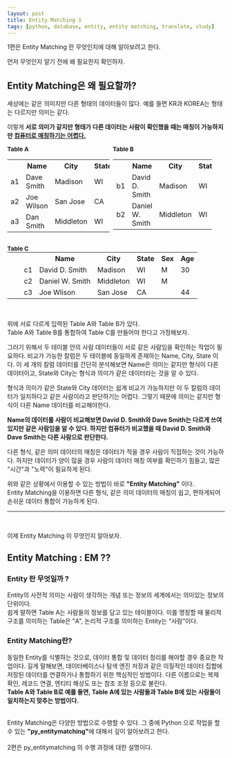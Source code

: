 ```yaml
---
layout: post
title: Entity Matching 1
tags: [python, database, entity, entity matching, translate, study]
---
```


1편은 Entity Matching 란 무엇인지에 대해 알아보려고 한다.



먼저 무엇인지 알기 전에 왜 필요한지 확인하자.

## Entity Matching은 왜 필요할까?


세상에는 같은 의미지만 다른 형태의 데이터들이 많다.
예를 들면 KR과 KOREA는 형태는 다르지만 의미는 같다.<br>

이렇게 <b>서로 의미가 같지만 형태가 다른 데이터는 사람이 확인했을 때는 매칭이 가능하지만 <u>컴퓨터로 매칭하기는 어렵다.</u></b>


<style type="text/css"> 
span{
    font-weight:500;
}

.divid-table{
   
    width:47%!important;

}
.tuple-label{
    text-align:right;
}
.left{
     float:left;
}

</style>
<div style="font-size:0.85rem">
<label class="left" style="width:48.5%;"><b>Table A</b></label> 
<label class="left" style="width:50%;"><b>Table B</b></label>


<table class="left divid-table" style="padding-right:0.5em;">
 <colgroup>
<col style="width:15%">
<col style="width:40%">
<col>
<col>
<col>
 </colgroup>
<tbody>
<tr><th class="tuple-label"> </th><th>Name</th><th>City</th><th>State</th><th>Age</th></tr>
<tr><td class="tuple-label">a1</td><td>Dave Smith<br></td><td>Madison<br></td><td>WI</td><td>30</td></tr>
<tr><td class="tuple-label">a2</td><td>Joe Wilson<br></td><td>San Jose<br></td><td>CA</td><td>44</td></tr>
<tr><td class="tuple-label">a3</td><td>Dan Smith<br></td><td>Middleton<br></td><td>WI</td><td>53</td></tr>
</tbody>
</table>

<table class="left divid-table" style="padding-left:0.5em;">  
<colgroup>
<col style="width:15%">
<col style="width:40%">
<col>
<col>
<col>
 </colgroup>
 <tbody>
<tr><th class="tuple-label"> </th><th>Name</th><th>City</th><th>State</th><th>Sex</th></tr>
<tr><td class="tuple-label">b1</td><td> David D. Smith </td><td> Madison </td><td> WI </td><td>M</td></tr>
<tr><td class="tuple-label">b2</td><td> Daniel W. Smith </td><td> Middleton </td><td> WI </td><td>M</td></tr>
</tbody>
</table>

<div style="clear:both"></div>
<p>
</p>
<div>
<label class="left" style=""><b>Table C</b></label>
<table class=""  > <tbody>
<tr><th class="tuple-label" style="width:15%;"></th><th> Name </th><th> City </th><th> State </th><th> Sex</th><th> Age</th></tr>
<tr><td class="tuple-label">c1</td><td> David D. Smith </td><td> Madison </td><td> WI </td><td>M</td><td>30</td></tr>
<tr><td class="tuple-label">c2</td><td> Daniel W. Smith </td><td> Middleton </td><td> WI </td><td>M</td><td></td></tr>
<tr><td class="tuple-label">c3</td><td> Joe Wlison </td><td> San Jose </td><td> CA </td><td></td><td>44</td></tr>
</tbody>
</table>
</div>
</div>
<br>

위에 서로 다르게 입력된 Table A와 Table B가 있다. <br> 
Table A와 Table B를 통합하여 Table C를 만들어야 한다고 가정해보자. 


그러기 위해서 두 테이블 안의 사람 데이터들이 서로 같은 사람임을 확인하는 작업이 필요하다. 
비교가 가능한 칼럼은 두 테이블에 동일하게 존재하는 Name, City, State 이다. 이 세 개의 칼럼 데이터를 간단히 분석해보면 Name은 의미는 같지만 형식이 다른 데이터이고, State와 City는 형식과 의미가 같은 데이터라는 것을 알 수 있다. 
 

형식과 의미가 같은 State와 City 데이터는 쉽게 비교가 가능하지만 이 두 칼럼의 데이터가 일치하다고 같은 사람이라고 판단하기는 어렵다. 
그렇기 때문에 의미는 같지만 형식이 다른 Name 데이터를 비교해야한다.


<b>
Name의 데이터를 사람이 비교해보면 David D. Smith와 Dave Smith는 다르게 쓰여있지만 같은 사람임을 알 수 있다. 하지만 컴퓨터가 비교했을 때 David D. Smith와 Dave Smith는 다른 사람으로 판단한다.
</b>


다른 형식, 같은 의미 데이터의 매칭은 데이터가 적을 경우 사람이 직접하는 것이 가능하다. 
하지만 데이터가 양이 많을 경우 사람이 데이터 매칭 여부를 확인하기 힘들고, 많은 "시간"과 "노력"이 필요하게 된다.


위와 같은 상황에서 이용할 수 있는 방법이 바로 <b>"Entity Matching"</b> 이다.  <br>
Entity Matching을 이용하면 다른 형식, 같은 의미 데이터의 매칭이 쉽고, 편하게되어 손쉬운 데이터 통합이 가능하게 된다.

---
<br>


이제 Entity Matching 이 무엇인지 알아보자.

## Entity Matching : EM ??

### Entity 란 무엇일까 ?
Entity의 사전적 의미는 사람이 생각하는 개념 또는 정보의 세계에서는 의미있는 정보의 단위이다. <br>
쉽게 말하면 Table A는 사람들의 정보를 담고 있는 테이블이다.
이를 명칭할 때 물리적 구조를 의미하는 Table은 "A", 논리적 구조를 의미하는 Entity는 “사람”이다. 

### Entity Matching란?
동일한 Entity를 식별하는 것으로, 데이터 통합 및 데이터 정리를 해야할 경우 중요한 작업이다. 
길게 말해보면, 데이터베이스나 탐색 엔진 저장과 같은 이질적인 데이터 집합에 저장된 데이터를 연결하거나 통합하기 위한 핵심적인 방법이다.
다른 이름으로는 복제 확인, 레코드 연결, 엔티티 해상도 또는 참조 조정 등으로 불린다. <br>
<b>Table A와 Table B로 예를 들면, Table A에 있는 사람들과 Table B에 있는 사람들이 일치하는지 맞추는 방법이다. </b>
<br>
<br>

Entity Matching은 다양한 방법으로 수행할 수 있다.
그 중에 Python 으로 작업을 할 수 있는 <b>"py_entitymatching"</b>에 대해서 깊이 알아보려고 한다.
<br><br>
2편은 py_entitymatching 의 수행 과정에 대한 설명이다.

<br>
<br>
<br>
<br>







